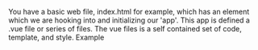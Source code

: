 You have a basic web file, index.html for example, which has an element which we are hooking into and initializing our 'app'.  This app is defined a .vue file or series of files.  The vue files is a self contained set of code, template, and style.   Example


<HTML>
<div id="app">
<!--test-->
</div>



